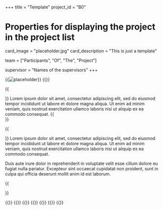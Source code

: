 +++
title = "Template"
project_id = "B0"

# Properties for displaying the project in the project list
card_image = "placeholder.jpg"
card_description = "This is just a template"


team = ["Participants", "Of", "The", "Project"]

supervisor = "Names of the supervisors"
+++

{{<image src="placeholder.jpg" alt="placeholder" >}}
{{<mediathek id="cfcbe4ac5dd604a2f49db68dc9c3fb26" title="Our video">}}


{{<section title="Our Goal">}}
Lorem ipsum dolor sit amet, consectetur adipiscing elit, sed do eiusmod tempor incididunt ut labore et dolore magna aliqua. Ut enim ad minim veniam, quis nostrud exercitation ullamco laboris nisi ut aliquip ex ea commodo consequat. 
{{</section>}}

{{<section title="The Team">}}
Lorem ipsum dolor sit amet, consectetur adipiscing elit, sed do eiusmod tempor incididunt ut labore et dolore magna aliqua. Ut enim ad minim veniam, quis nostrud exercitation ullamco laboris nisi ut aliquip ex ea commodo consequat. 

Duis aute irure dolor in reprehenderit in voluptate velit esse cillum dolore eu fugiat nulla pariatur. Excepteur sint occaecat cupidatat non proident, sunt in culpa qui officia deserunt mollit anim id est laborum.


{{</section >}}

{{<gallery>}}
{{<team-member image="hacker.png" name="teammember">}}
{{<team-member image="hacker.png" name="teammember">}}
{{<team-member image="hacker.png" name="teammember">}}
{{<team-member image="hacker.png" name="teammember">}}
{{<team-member image="hacker.png" name="teammember">}}
{{</gallery>}}
